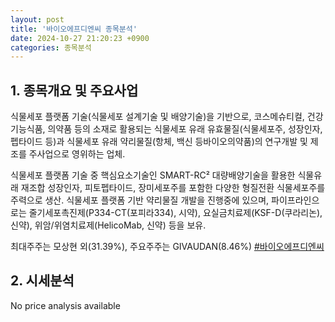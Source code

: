```yaml
---
layout: post
title: '바이오에프디엔씨 종목분석'
date: 2024-10-27 21:20:23 +0900
categories: 종목분석
---
```


## 1. 종목개요 및 주요사업

식물세포 플랫폼 기술(식물세포 설계기술 및 배양기술)을 기반으로, 코스메슈티컬, 건강기능식품, 의약품 등의 소재로 활용되는 식물세포 유래 유효물질(식물세포주, 성장인자, 펩타이드 등)과 식물세포 유래 약리물질(항체, 백신 등바이오의약품)의 연구개발 및 제조를 주사업으로 영위하는 업체. 

식물세포 플랫폼 기술 중 핵심요소기술인 SMART-RC² 대량배양기술을 활용한 식물유래 재조합 성장인자, 피토펩타이드, 장미세포주를 포함한 다양한 형질전환 식물세포주를 주력으로 생산. 식물세포 플랫폼 기반 약리물질 개발을 진행중에 있으며, 파이프라인으로는 줄기세포촉진제(P334-CT(포피라334), 시약), 요실금치료제(KSF-D(쿠라리논), 신약), 위암/위염치료제(HelicoMab, 신약) 등을 보유.

최대주주는 모상현 외(31.39%), 주요주주는 GIVAUDAN(8.46%)
[#바이오에프디엔씨](#)

## 2. 시세분석

No price analysis available
